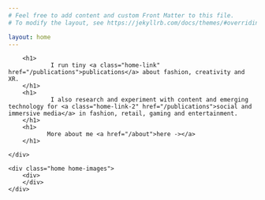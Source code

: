 ```yaml
---
# Feel free to add content and custom Front Matter to this file.
# To modify the layout, see https://jekyllrb.com/docs/themes/#overriding-theme-defaults

layout: home
---
```

<div class="home-wrapper">
    <div class="home home-text">
      
        <h1>
                I run tiny <a class="home-link" href="/publications">publications</a> about fashion, creativity and XR.
        </h1>
        <h1>
                I also research and experiment with content and emerging technology for <a class="home-link-2" href="/publications">social and immersive media</a> in fashion, retail, gaming and entertainment.
        </h1>
        <h1>
               More about me <a href="/about">here -></a>
        </h1>

    </div>

    <div class="home home-images">
        <div>
        </div>
    </div>
</div>



